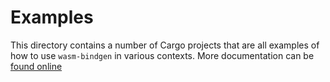 # Examples

This directory contains a number of Cargo projects that are all examples of how
to use `wasm-bindgen` in various contexts. More documentation can be [found
online][dox]

[dox]: https://wasm-bindgen.github.io/wasm-bindgen/examples/index.html
